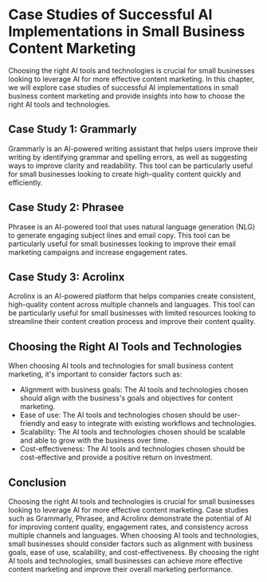 Case Studies of Successful AI Implementations in Small Business Content Marketing
===============================================================================================================================================================================

Choosing the right AI tools and technologies is crucial for small businesses looking to leverage AI for more effective content marketing. In this chapter, we will explore case studies of successful AI implementations in small business content marketing and provide insights into how to choose the right AI tools and technologies.

Case Study 1: Grammarly
-----------------------

Grammarly is an AI-powered writing assistant that helps users improve their writing by identifying grammar and spelling errors, as well as suggesting ways to improve clarity and readability. This tool can be particularly useful for small businesses looking to create high-quality content quickly and efficiently.

Case Study 2: Phrasee
---------------------

Phrasee is an AI-powered tool that uses natural language generation (NLG) to generate engaging subject lines and email copy. This tool can be particularly useful for small businesses looking to improve their email marketing campaigns and increase engagement rates.

Case Study 3: Acrolinx
----------------------

Acrolinx is an AI-powered platform that helps companies create consistent, high-quality content across multiple channels and languages. This tool can be particularly useful for small businesses with limited resources looking to streamline their content creation process and improve their content quality.

Choosing the Right AI Tools and Technologies
--------------------------------------------

When choosing AI tools and technologies for small business content marketing, it's important to consider factors such as:

* Alignment with business goals: The AI tools and technologies chosen should align with the business's goals and objectives for content marketing.
* Ease of use: The AI tools and technologies chosen should be user-friendly and easy to integrate with existing workflows and technologies.
* Scalability: The AI tools and technologies chosen should be scalable and able to grow with the business over time.
* Cost-effectiveness: The AI tools and technologies chosen should be cost-effective and provide a positive return on investment.

Conclusion
----------

Choosing the right AI tools and technologies is crucial for small businesses looking to leverage AI for more effective content marketing. Case studies such as Grammarly, Phrasee, and Acrolinx demonstrate the potential of AI for improving content quality, engagement rates, and consistency across multiple channels and languages. When choosing AI tools and technologies, small businesses should consider factors such as alignment with business goals, ease of use, scalability, and cost-effectiveness. By choosing the right AI tools and technologies, small businesses can achieve more effective content marketing and improve their overall marketing performance.
